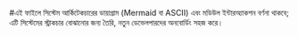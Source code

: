 #এই ফাইলে সিস্টেম আর্কিটেকচারের ডায়াগ্রাম (Mermaid বা ASCII) এবং মডিউল ইন্টারঅ্যাকশন বর্ণনা থাকবে; এটি সিস্টেমের স্ট্রাকচার বোঝানোর জন্য তৈরি, নতুন ডেভেলপারদের অনবোর্ডিং সহজ করে।
